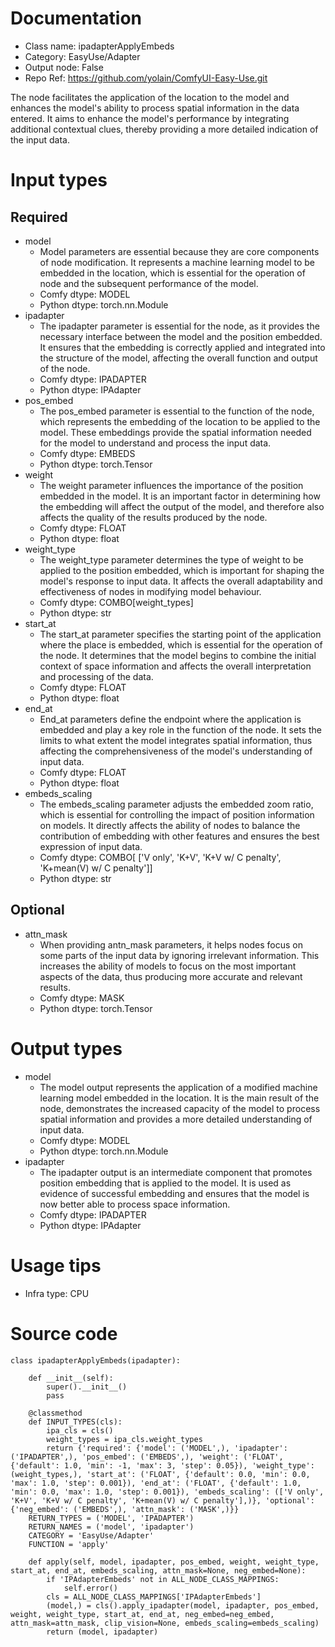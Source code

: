 # Documentation
- Class name: ipadapterApplyEmbeds
- Category: EasyUse/Adapter
- Output node: False
- Repo Ref: https://github.com/yolain/ComfyUI-Easy-Use.git

The node facilitates the application of the location to the model and enhances the model's ability to process spatial information in the data entered. It aims to enhance the model's performance by integrating additional contextual clues, thereby providing a more detailed indication of the input data.

# Input types
## Required
- model
    - Model parameters are essential because they are core components of node modification. It represents a machine learning model to be embedded in the location, which is essential for the operation of node and the subsequent performance of the model.
    - Comfy dtype: MODEL
    - Python dtype: torch.nn.Module
- ipadapter
    - The ipadapter parameter is essential for the node, as it provides the necessary interface between the model and the position embedded. It ensures that the embedding is correctly applied and integrated into the structure of the model, affecting the overall function and output of the node.
    - Comfy dtype: IPADAPTER
    - Python dtype: IPAdapter
- pos_embed
    - The pos_embed parameter is essential to the function of the node, which represents the embedding of the location to be applied to the model. These embeddings provide the spatial information needed for the model to understand and process the input data.
    - Comfy dtype: EMBEDS
    - Python dtype: torch.Tensor
- weight
    - The weight parameter influences the importance of the position embedded in the model. It is an important factor in determining how the embedding will affect the output of the model, and therefore also affects the quality of the results produced by the node.
    - Comfy dtype: FLOAT
    - Python dtype: float
- weight_type
    - The weight_type parameter determines the type of weight to be applied to the position embedded, which is important for shaping the model's response to input data. It affects the overall adaptability and effectiveness of nodes in modifying model behaviour.
    - Comfy dtype: COMBO[weight_types]
    - Python dtype: str
- start_at
    - The start_at parameter specifies the starting point of the application where the place is embedded, which is essential for the operation of the node. It determines that the model begins to combine the initial context of space information and affects the overall interpretation and processing of the data.
    - Comfy dtype: FLOAT
    - Python dtype: float
- end_at
    - End_at parameters define the endpoint where the application is embedded and play a key role in the function of the node. It sets the limits to what extent the model integrates spatial information, thus affecting the comprehensiveness of the model's understanding of input data.
    - Comfy dtype: FLOAT
    - Python dtype: float
- embeds_scaling
    - The embeds_scaling parameter adjusts the embedded zoom ratio, which is essential for controlling the impact of position information on models. It directly affects the ability of nodes to balance the contribution of embedding with other features and ensures the best expression of input data.
    - Comfy dtype: COMBO[ ['V only', 'K+V', 'K+V w/ C penalty', 'K+mean(V) w/ C penalty']]
    - Python dtype: str
## Optional
- attn_mask
    - When providing antn_mask parameters, it helps nodes focus on some parts of the input data by ignoring irrelevant information. This increases the ability of models to focus on the most important aspects of the data, thus producing more accurate and relevant results.
    - Comfy dtype: MASK
    - Python dtype: torch.Tensor

# Output types
- model
    - The model output represents the application of a modified machine learning model embedded in the location. It is the main result of the node, demonstrates the increased capacity of the model to process spatial information and provides a more detailed understanding of input data.
    - Comfy dtype: MODEL
    - Python dtype: torch.nn.Module
- ipadapter
    - The ipadapter output is an intermediate component that promotes position embedding that is applied to the model. It is used as evidence of successful embedding and ensures that the model is now better able to process space information.
    - Comfy dtype: IPADAPTER
    - Python dtype: IPAdapter

# Usage tips
- Infra type: CPU

# Source code
```
class ipadapterApplyEmbeds(ipadapter):

    def __init__(self):
        super().__init__()
        pass

    @classmethod
    def INPUT_TYPES(cls):
        ipa_cls = cls()
        weight_types = ipa_cls.weight_types
        return {'required': {'model': ('MODEL',), 'ipadapter': ('IPADAPTER',), 'pos_embed': ('EMBEDS',), 'weight': ('FLOAT', {'default': 1.0, 'min': -1, 'max': 3, 'step': 0.05}), 'weight_type': (weight_types,), 'start_at': ('FLOAT', {'default': 0.0, 'min': 0.0, 'max': 1.0, 'step': 0.001}), 'end_at': ('FLOAT', {'default': 1.0, 'min': 0.0, 'max': 1.0, 'step': 0.001}), 'embeds_scaling': (['V only', 'K+V', 'K+V w/ C penalty', 'K+mean(V) w/ C penalty'],)}, 'optional': {'neg_embed': ('EMBEDS',), 'attn_mask': ('MASK',)}}
    RETURN_TYPES = ('MODEL', 'IPADAPTER')
    RETURN_NAMES = ('model', 'ipadapter')
    CATEGORY = 'EasyUse/Adapter'
    FUNCTION = 'apply'

    def apply(self, model, ipadapter, pos_embed, weight, weight_type, start_at, end_at, embeds_scaling, attn_mask=None, neg_embed=None):
        if 'IPAdapterEmbeds' not in ALL_NODE_CLASS_MAPPINGS:
            self.error()
        cls = ALL_NODE_CLASS_MAPPINGS['IPAdapterEmbeds']
        (model,) = cls().apply_ipadapter(model, ipadapter, pos_embed, weight, weight_type, start_at, end_at, neg_embed=neg_embed, attn_mask=attn_mask, clip_vision=None, embeds_scaling=embeds_scaling)
        return (model, ipadapter)
```